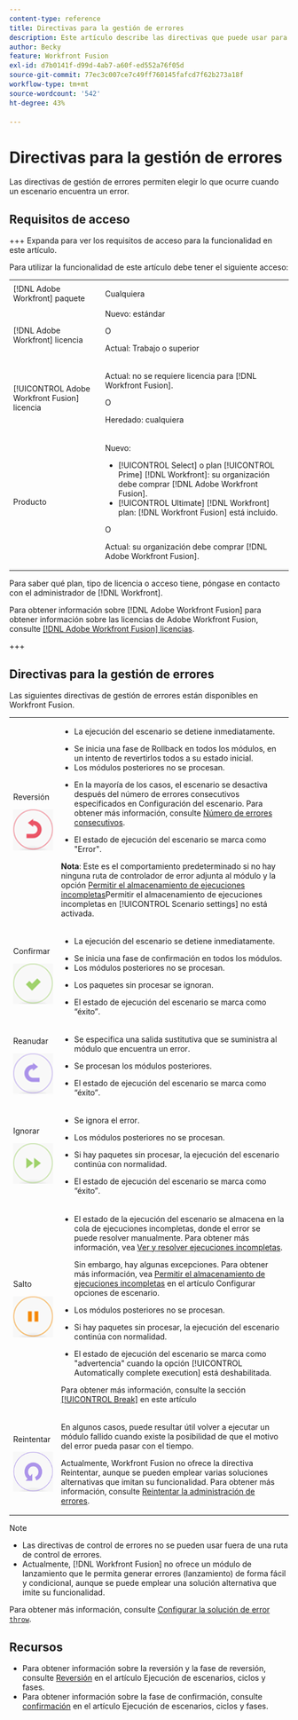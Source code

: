 ```yaml
---
content-type: reference
title: Directivas para la gestión de errores
description: Este artículo describe las directivas que puede usar para la gestión de errores en sus escenarios de [!DNL Adobe Workfront Fusion] .
author: Becky
feature: Workfront Fusion
exl-id: d7b0141f-d99d-4ab7-a60f-ed552a76f05d
source-git-commit: 77ec3c007ce7c49ff760145fafcd7f62b273a18f
workflow-type: tm+mt
source-wordcount: '542'
ht-degree: 43%

---
```


# Directivas para la gestión de errores

Las directivas de gestión de errores permiten elegir lo que ocurre cuando un escenario encuentra un error.

## Requisitos de acceso

+++ Expanda para ver los requisitos de acceso para la funcionalidad en este artículo.

Para utilizar la funcionalidad de este artículo debe tener el siguiente acceso:

<table style="table-layout:auto">
 <col> 
 <col> 
 <tbody> 
  <tr> 
    <td role="rowheader">[!DNL Adobe Workfront] paquete</td> 
   <td> <p>Cualquiera</p> </td> 
  </tr> 
  <tr data-mc-conditions=""> 
   <td role="rowheader">[!DNL Adobe Workfront] licencia</td> 
   <td> Nuevo: estándar<p>O</p><p>Actual: Trabajo o superior</p> </td> 
  </tr> 
  <tr> 
   <td role="rowheader">[!UICONTROL Adobe Workfront Fusion] licencia</td> 
   <td>
   <p>Actual: no se requiere licencia para [!DNL Workfront Fusion].</p>
   <p>O</p>
   <p>Heredado: cualquiera </p>
   </td> 
  </tr> 
  <tr> 
   <td role="rowheader">Producto</td> 
   <td>
   <p>Nuevo:</p> <ul><li>[!UICONTROL Select] o plan [!UICONTROL Prime] [!DNL Workfront]: su organización debe comprar [!DNL Adobe Workfront Fusion].</li><li>[!UICONTROL Ultimate] [!DNL Workfront] plan: [!DNL Workfront Fusion] está incluido.</li></ul>
   <p>O</p>
   <p>Actual: su organización debe comprar [!DNL Adobe Workfront Fusion].</p>
   </td> 
  </tr>
 </tbody> 
</table>


Para saber qué plan, tipo de licencia o acceso tiene, póngase en contacto con el administrador de [!DNL Workfront].

Para obtener información sobre [!DNL Adobe Workfront Fusion] para obtener información sobre las licencias de Adobe Workfront Fusion, consulte [[!DNL Adobe Workfront Fusion] licencias](/help/workfront-fusion/set-up-and-manage-workfront-fusion/licensing-operations-overview/license-automation-vs-integration.md).

+++

## Directivas para la gestión de errores

Las siguientes directivas de gestión de errores están disponibles en Workfront Fusion.

<table style="table-layout:auto">
 <col> 
 <col> 
 <tbody> 
  <tr> 
   <td role="rowheader"> <p>Reversión</p> <p> <img src="assets/rollback.png"> </p> </td> 
   <td> <ul><li><p>La ejecución del escenario se detiene inmediatamente.</li><li>Se inicia una fase de Rollback en todos los módulos, en un intento de revertirlos todos a su estado inicial. </li><li>Los módulos posteriores no se procesan.</p></li><li> <p>En la mayoría de los casos, el escenario se desactiva después del número de errores consecutivos especificados en Configuración del escenario. Para obtener más información, consulte <a href="/help/workfront-fusion/create-scenarios/config-scenarios-settings/configure-scenario-settings.md#number-of-consecutive-errors" class="MCXref xref">Número de errores consecutivos</a>.</p> </li><li><p>El estado de ejecución del escenario se marca como "Error".</p></li></ul> <p><b>Nota</b>: Este es el comportamiento predeterminado si no hay ninguna ruta de controlador de error adjunta al módulo y la opción <a href="/help/workfront-fusion/create-scenarios/config-scenarios-settings/configure-scenario-settings.md#allow-storing-incomplete-executions" class="MCXref xref">Permitir el almacenamiento de ejecuciones incompletas</a>Permitir el almacenamiento de ejecuciones incompletas en [!UICONTROL Scenario settings] no está activada.</p> </td> 
  </tr> 
  <tr> 
   <td role="rowheader"> <p>Confirmar</p> <p> <img src="assets/commit.png"> </p> </td> 
   <td> <ul><li><p>La ejecución del escenario se detiene inmediatamente.</li><li>Se inicia una fase de confirmación en todos los módulos. </li><li>Los módulos posteriores no se procesan.</p></li><li> <p>Los paquetes sin procesar se ignoran.</p> </li><li><p>El estado de ejecución del escenario se marca como “éxito”. </p> </li></ul></td> 
  </tr> 
  <tr> 
   <td role="rowheader"> <p>Reanudar</p> <p> <img src="assets/resume.png"> </p> </td> 
   <td> <ul><li><p>Se especifica una salida sustitutiva que se suministra al módulo que encuentra un error.</p> </li><li><p>Se procesan los módulos posteriores.</p></li><li> <p>El estado de ejecución del escenario se marca como “éxito”.</p></li></ul> </td> 
  </tr> 
  <tr> 
   <td role="rowheader"> <p>Ignorar</p> <p> <img src="assets/ignore.png"> </p> </td> 
   <td><ul><li> <p>Se ignora el error.</li><li> Los módulos posteriores no se procesan.</p> </li><li><p>Si hay paquetes sin procesar, la ejecución del escenario continúa con normalidad.</p> </li><li><p>El estado de ejecución del escenario se marca como “éxito”.</p> </li></ul></td> 
  </tr> 
  <tr> 
   <td role="rowheader"> <p>Salto</p> <p> <img src="assets/break.png"> </p> </td> 
   <td><ul><li> <p>El estado de la ejecución del escenario se almacena en la cola de ejecuciones incompletas, donde el error se puede resolver manualmente. Para obtener más información, vea <a href="/help/workfront-fusion/manage-scenarios/view-and-resolve-incomplete-executions.md" class="MCXref xref">Ver y resolver ejecuciones incompletas</a>.</p> <p>Sin embargo, hay algunas excepciones. Para obtener más información, vea <a href="/help/workfront-fusion/create-scenarios/config-scenarios-settings/configure-scenario-settings.md#allow" class="MCXref xref">Permitir el almacenamiento de ejecuciones incompletas</a> en el artículo Configurar opciones de escenario</a>.</p></li><li> <p>Los módulos posteriores no se procesan.</p></li><li> <p>Si hay paquetes sin procesar, la ejecución del escenario continúa con normalidad.</p> </li><li><p>El estado de ejecución del escenario se marca como "advertencia" cuando la opción [!UICONTROL Automatically complete execution] está deshabilitada.</p></li></ul> <p>Para obtener más información, consulte la sección <a href="#break" class="MCXref xref">[!UICONTROL Break]</a> en este artículo</p> </td> 
  </tr> 
  <tr> 
   <td role="rowheader"> <p>Reintentar</p> <p> <img src="assets/retry.png"> </p> </td> 
   <td> <p>En algunos casos, puede resultar útil volver a ejecutar un módulo fallido cuando existe la posibilidad de que el motivo del error pueda pasar con el tiempo.</p> <p>Actualmente, Workfront Fusion no ofrece la directiva Reintentar, aunque se pueden emplear varias soluciones alternativas que imitan su funcionalidad. Para obtener más información, consulte <a href="/help/workfront-fusion/create-scenarios/config-error-handling/retry.md" class="MCXref xref">Reintentar la administración de errores</a>.</p> </td> 
  </tr> 
 </tbody> 
</table>

>[!NOTE]
>
>* Las directivas de control de errores no se pueden usar fuera de una ruta de control de errores.
>* Actualmente, [!DNL Workfront Fusion] no ofrece un módulo de lanzamiento que le permita generar errores (lanzamiento) de forma fácil y condicional, aunque se puede emplear una solución alternativa que imite su funcionalidad.
>
>  Para obtener más información, consulte [Configurar la solución de error `throw`](/help/workfront-fusion/create-scenarios/config-error-handling/throw.md).

## Recursos

* Para obtener información sobre la reversión y la fase de reversión, consulte [Reversión](/help/workfront-fusion/references/scenarios/scenario-execution-cycles-phases.md#rollback) en el artículo Ejecución de escenarios, ciclos y fases.
* Para obtener información sobre la fase de confirmación, consulte [confirmación](/help/workfront-fusion/references/scenarios/scenario-execution-cycles-phases.md#commit) en el artículo Ejecución de escenarios, ciclos y fases.
